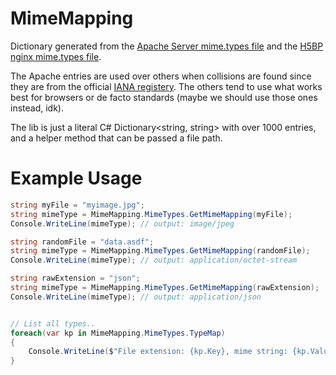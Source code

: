 # MimeMapping

Dictionary generated from the [Apache Server mime.types file](http://svn.apache.org/repos/asf/httpd/httpd/trunk/docs/conf/mime.types) and 
the [H5BP nginx mime.types file](https://github.com/h5bp/server-configs-nginx/blob/master/mime.types).

The Apache entries are used over others when collisions are found since they are from the official [IANA registery](http://www.iana.org/assignments/media-types). The others tend to use what works best for browsers or de facto standards (maybe we should use those ones instead, idk).

The lib is just a literal C# Dictionary<string, string> with over 1000 entries, and a helper method that can be passed a file path. 


# Example Usage
``` C#
string myFile = "myimage.jpg";
string mimeType = MimeMapping.MimeTypes.GetMimeMapping(myFile);
Console.WriteLine(mimeType); // output: image/jpeg

string randomFile = "data.asdf";
string mimeType = MimeMapping.MimeTypes.GetMimeMapping(randomFile);
Console.WriteLine(mimeType); // output: application/octet-stream

string rawExtension = "json";
string mimeType = MimeMapping.MimeTypes.GetMimeMapping(rawExtension);
Console.WriteLine(mimeType); // output: application/json


// List all types..
foreach(var kp in MimeMapping.MimeTypes.TypeMap)
{
	Console.WriteLine($"File extension: {kp.Key}, mime string: {kp.Value}");
}
```
